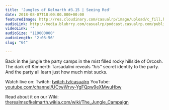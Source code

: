 ```yaml
---
title: 'Jungles of Kelmarth #3.15 | Seeing Red'
date: 2018-08-07T18:00:00.000+00:00
featuredImage: http://res.cloudinary.com/casualrp/image/upload/c_fill,h_900,w_1600/v1533514252/A78876C5-204D-4CA2-8C59-1E9199CF8514.jpg
audioLink: http://media.blubrry.com/casualrp/podcast.casualrp.com/public/Chapter%203%20Ep.%2015%20_%20Seeing%20Red.mp3
videoLink: ''
audioSize: "119000000"
audioLength: '2:03:56'
slug: "64"

---
```

Back in the jungle the party camps in the mist filled rocky hillside of Orcosh. The dark elf Kimnerth Tarsadalmi reveals *"his"* secret identity to the party. And the party all learn just how much mist sucks.

Watch live on:
Twitch: [twitch.tv/casualrp](https://www.twitch.tv/casualrp)
YouTube: [youtube.com/channel/UCtwWrvy-YgFQpw9eXMwuHbw](https://www.youtube.com/channel/UCtwWrvy-YgFQpw9eXMwuHbw)

Read about it on our Wiki: [therealmsofkelmarth.wikia.com/wiki/The_Jungle_Campaign](http://therealmsofkelmarth.wikia.com/wiki/The_Jungle_Campaign)